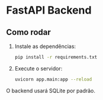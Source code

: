 # FastAPI Backend

## Como rodar

1. Instale as dependências:
   ```bash
   pip install -r requirements.txt
   ```
2. Execute o servidor:
   ```bash
   uvicorn app.main:app --reload
   ```

O backend usará SQLite por padrão.
